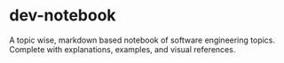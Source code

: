 # dev-notebook
A topic wise, markdown based notebook of software engineering topics. Complete with explanations, examples, and visual references.
